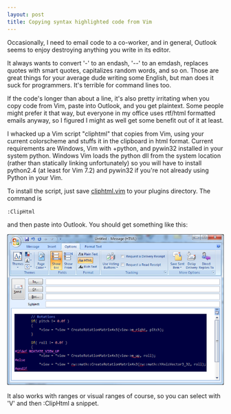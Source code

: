```yaml
---
layout: post
title: Copying syntax highlighted code from Vim
---
```


Occasionally, I need to email code to a co-worker, and in general,
Outlook seems to enjoy destroying anything you write in its editor.

It always wants to convert '-' to an endash, '--' to an emdash, replaces
quotes with smart quotes, capitalizes random words, and so on. Those are
great things for your average dude writing some English, but man does it
suck for programmers. It's terrible for command lines too.

If the code's longer than about a line, it's also pretty irritating when
you copy code from Vim, paste into Outlook, and you get plaintext. Some
people might prefer it that way, but everyone in my office uses rtf/html
formatted emails anyway, so I figured I might as well get some benefit
out of it at least.

I whacked up a Vim script "cliphtml" that copies from Vim, using your
current colorscheme and stuffs it in the clipboard in html format.
Current requirements are Windows, Vim with +python, and pywin32
installed in your system python. Windows Vim loads the python dll from
the system location (rather than statically linking unfortunately) so
you will have to install python2.4 (at least for Vim 7.2) and pywin32 if
you're not already using Python in your Vim.

To install the script, just save [cliphtml.vim](/images/cliphtml.vim) to
your plugins directory. The command is

    :ClipHtml

and then paste into Outlook. You should get something like this:

![Pasted into Outlook](/images/cliphtml_pasted.png)

It also works with ranges or visual ranges of course, so you can select
with 'V' and then :ClipHtml a snippet.
